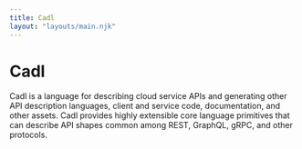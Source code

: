 ```yaml
---
title: Cadl
layout: "layouts/main.njk"
---
```


# Cadl

Cadl is a language for describing cloud service APIs and generating other API
description languages, client and service code, documentation, and other assets.
Cadl provides highly extensible core language primitives that can describe API
shapes common among REST, GraphQL, gRPC, and other protocols.
